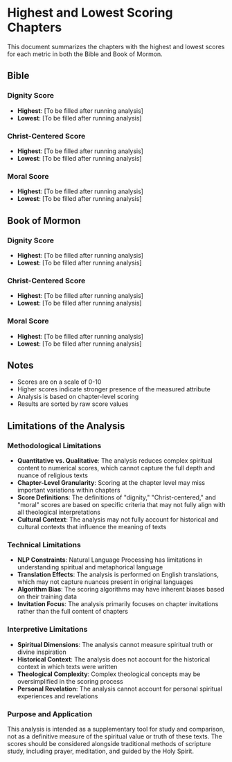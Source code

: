 # Highest and Lowest Scoring Chapters

This document summarizes the chapters with the highest and lowest scores for each metric in both the Bible and Book of Mormon.

## Bible

### Dignity Score
- **Highest**: [To be filled after running analysis]
- **Lowest**: [To be filled after running analysis]

### Christ-Centered Score
- **Highest**: [To be filled after running analysis]
- **Lowest**: [To be filled after running analysis]

### Moral Score
- **Highest**: [To be filled after running analysis]
- **Lowest**: [To be filled after running analysis]

## Book of Mormon

### Dignity Score
- **Highest**: [To be filled after running analysis]
- **Lowest**: [To be filled after running analysis]

### Christ-Centered Score
- **Highest**: [To be filled after running analysis]
- **Lowest**: [To be filled after running analysis]

### Moral Score
- **Highest**: [To be filled after running analysis]
- **Lowest**: [To be filled after running analysis]

## Notes
- Scores are on a scale of 0-10
- Higher scores indicate stronger presence of the measured attribute
- Analysis is based on chapter-level scoring
- Results are sorted by raw score values

## Limitations of the Analysis

### Methodological Limitations
- **Quantitative vs. Qualitative**: The analysis reduces complex spiritual content to numerical scores, which cannot capture the full depth and nuance of religious texts
- **Chapter-Level Granularity**: Scoring at the chapter level may miss important variations within chapters
- **Score Definitions**: The definitions of "dignity," "Christ-centered," and "moral" scores are based on specific criteria that may not fully align with all theological interpretations
- **Cultural Context**: The analysis may not fully account for historical and cultural contexts that influence the meaning of texts

### Technical Limitations
- **NLP Constraints**: Natural Language Processing has limitations in understanding spiritual and metaphorical language
- **Translation Effects**: The analysis is performed on English translations, which may not capture nuances present in original languages
- **Algorithm Bias**: The scoring algorithms may have inherent biases based on their training data
- **Invitation Focus**: The analysis primarily focuses on chapter invitations rather than the full content of chapters

### Interpretive Limitations
- **Spiritual Dimensions**: The analysis cannot measure spiritual truth or divine inspiration
- **Historical Context**: The analysis does not account for the historical context in which texts were written
- **Theological Complexity**: Complex theological concepts may be oversimplified in the scoring process
- **Personal Revelation**: The analysis cannot account for personal spiritual experiences and revelations

### Purpose and Application
This analysis is intended as a supplementary tool for study and comparison, not as a definitive measure of the spiritual value or truth of these texts. The scores should be considered alongside traditional methods of scripture study, including prayer, meditation, and guided by the Holy Spirit. 